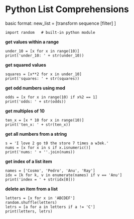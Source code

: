 # Python List Comprehensions
basic format: new_list = [transform sequence [filter] ]
```
import random   # built-in python module
```

**get values within a range**
```
under_10 = [x for x in range(10)]
print('under_10: ' + str(under_10))
```
**get squared values**
```
squares = [x**2 for x in under_10]
print('squares: ' + str(squares))
```
**get odd numbers using mod**
```
odds = [x for x in range(10) if x%2 == 1]
print('odds: ' + str(odds))
```
**get multiples of 10**
```
ten_x = [x * 10 for x in range(10)]
print('ten_x: ' + str(ten_x))
```
**get all numbers from a string**
```
s = 'I love 2 go t0 the store 7 times a w3ek.'
nums = [x for x in s if x.isnumeric()]
print('nums: ' + ''.join(nums))
```
**get index of a list item**
```
names = ['Cosmo', 'Pedro', 'Anu', 'Ray']
idx = [k for k, v in enumerate(names) if v == 'Anu']
print('index = ' + str(idx[0]))
```
**delete an item from a list**
```
letters = [x for x in 'ABCDEF']
random.shuffle(letters)
letrs = [a for a in letters if a != 'C']
print(letters, letrs)
```
